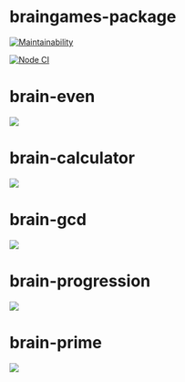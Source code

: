 # braingames-package
[![Maintainability](https://api.codeclimate.com/v1/badges/6d6fa27caab3b226c0e9/maintainability)](https://codeclimate.com/github/nightshiftmaster/frontend-project-lvl1/maintainability)

[![Node CI](https://github.com/nightshiftmaster/frontend-project-lvl1/workflows/Node%20CI/badge.svg)](https://github.com/nightshiftmaster/frontend-project-lvl1/actions)


# brain-even
<a href="https://asciinema.org/a/YveazpTL5o0TuOBb4BKXQWLGQ" target="_blank"><img src="https://asciinema.org/a/YveazpTL5o0TuOBb4BKXQWLGQ.svg" /></a>

# brain-calculator
<a href="https://asciinema.org/a/ydh0eMLMOqFe0Tyitk4w683Jq" target="_blank"><img src="https://asciinema.org/a/ydh0eMLMOqFe0Tyitk4w683Jq.svg" /></a>

# brain-gcd
<a href="https://asciinema.org/a/EvJcgm94gAxca0HA6WeHFrsbc" target="_blank"><img src="https://asciinema.org/a/EvJcgm94gAxca0HA6WeHFrsbc.svg" /></a>

# brain-progression
<a href="https://asciinema.org/a/1NoQMOxJmO2ADg0g4AaZeGA8J" target="_blank"><img src="https://asciinema.org/a/1NoQMOxJmO2ADg0g4AaZeGA8J.svg" /></a>

# brain-prime
<a href="https://asciinema.org/a/RDY7h7PsTpAGJS5GoB6AnLc9i" target="_blank"><img src="https://asciinema.org/a/RDY7h7PsTpAGJS5GoB6AnLc9i.svg" /></a>